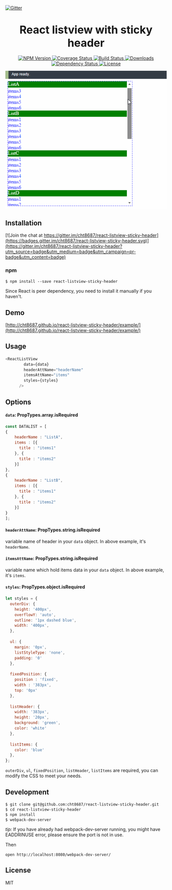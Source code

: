 [![Gitter](https://badges.gitter.im/Join%20Chat.svg)](https://gitter.im/cht8687/help)

<big><h1 align="center">React listview with sticky header</h1></big>

<p align="center">
  <a href="https://www.npmjs.com/package/react-listview-sticky-header">
    <img src="https://img.shields.io/npm/v/react-listview-sticky-header.svg?style=flat-square"
         alt="NPM Version">
  </a>

 <a href="https://coveralls.io/github/cht8687/react-listview-sticky-header?branch=master">
    <img src="https://coveralls.io/repos/cht8687/react-listview-sticky-header/badge.svg?branch=master&service=github" alt="Coverage Status" />
 </a>

  <a href="https://travis-ci.org/cht8687/react-listview-sticky-header">
    <img src="https://img.shields.io/travis/cht8687/react-listview-sticky-header.svg?style=flat-square"
         alt="Build Status">
  </a>

  <a href="https://npmjs.org/package/react-listview-sticky-header">
    <img src="http://img.shields.io/npm/dm/react-listview-sticky-header.svg?style=flat-square"
         alt="Downloads">
  </a>

  <a href="https://david-dm.org/cht8687/react-listview-sticky-header.svg">
    <img src="https://david-dm.org/cht8687/react-listview-sticky-header.svg?style=flat-square"
         alt="Dependency Status">
  </a>

  <a href="https://github.com/cht8687/react-listview-sticky-header/blob/master/LICENSE">
    <img src="https://img.shields.io/npm/l/react-listview-sticky-header.svg?style=flat-square"
         alt="License">
  </a>
</p>

<p align="center"><big>

</big></p>



![React Listview sticky header](src/example/react-listview-sticky-header.gif)


## Installation

[![Join the chat at https://gitter.im/cht8687/react-listview-sticky-header](https://badges.gitter.im/cht8687/react-listview-sticky-header.svg)](https://gitter.im/cht8687/react-listview-sticky-header?utm_source=badge&utm_medium=badge&utm_campaign=pr-badge&utm_content=badge)

### npm

```
$ npm install --save react-listview-sticky-header
```

Since React is peer dependency, you need to install it manually if you haven't. 


## Demo

[http://cht8687.github.io/react-listview-sticky-header/example/](http://cht8687.github.io/react-listview-sticky-header/example/)


## Usage

```js
<ReactListView 
        data={data} 
        headerAttName="headerName"
        itemsAttName="items" 
        styles={styles}
      />
```

## Options

#### `data`: PropTypes.array.isRequired

```js
const DATALIST = [
{
 	headerName : "ListA",
    items : [{
      title : "items1"
    }, {
      title : "items2"
    }]
},
{
 	headerName : "ListB",
    items : [{
      title : "items1"
    }, {
      title : "items2"
    }]
}
];
```

#### `headerAttName`: PropTypes.string.isRequired

variable name of header in your `data` object.
In above example, it's `headerName`.

#### `itemsAttName`: PropTypes.string.isRequired

variable name which hold items data in your `data` object.
In above example, it's `items`.

#### `styles`: PropTypes.object.isRequired

```js
let styles = {
  outerDiv: {
    height: '400px',
    overflowY: 'auto',
    outline: '1px dashed blue',
    width: '400px',
  },

  ul: {
    margin: '0px',
    listStyleType: 'none',
    padding: '0'
  },

  fixedPosition: {
    position : 'fixed',
    width : '383px',
    top: '0px'
  },

  listHeader: {
    width: '383px',
    height: '20px',
    background: 'green',
    color: 'white'
  },

  listItems: {
    color: 'blue'
  },
};
```

`outerDiv`, `ul`, `fixedPosition`, `listHeader`, `listItems` are required, you can modify the CSS to meet your needs.


## Development

```
$ git clone git@github.com:cht8687/react-listview-sticky-header.git
$ cd react-listview-sticky-header
$ npm install
$ webpack-dev-server
```

*tip:* If you have already had webpack-dev-server running, you might have EADDRINUSE error, please ensure the port is not in use.

Then

```
open http://localhost:8080/webpack-dev-server/
```

## License

MIT
